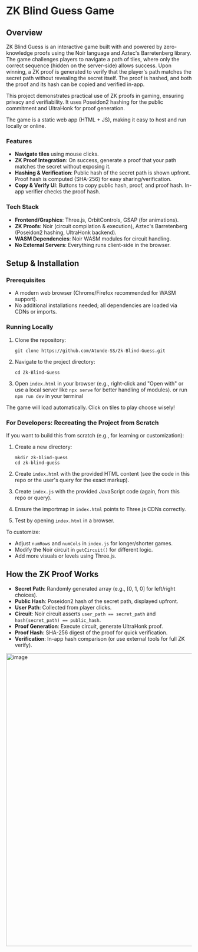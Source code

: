 # ZK Blind Guess Game

## Overview

ZK Blind Guess is an interactive game built with and powered by zero-knowledge proofs using the Noir language and Aztec's Barretenberg library. The game challenges players to navigate a path of tiles, where only the correct sequence (hidden on the server-side) allows success. Upon winning, a ZK proof is generated to verify that the player's path matches the secret path without revealing the secret itself. The proof is hashed, and both the proof and its hash can be copied and verified in-app.

This project demonstrates practical use of ZK proofs in gaming, ensuring privacy and verifiability. It uses Poseidon2 hashing for the public commitment and UltraHonk for proof generation.

The game is a static web app (HTML + JS), making it easy to host and run locally or online.

### Features
- **Navigate tiles** using mouse clicks.
- **ZK Proof Integration**: On success, generate a proof that your path matches the secret without exposing it.
- **Hashing & Verification**: Public hash of the secret path is shown upfront. Proof hash is computed (SHA-256) for easy sharing/verification.
- **Copy & Verify UI**: Buttons to copy public hash, proof, and proof hash. In-app verifier checks the proof hash.

### Tech Stack
- **Frontend/Graphics**: Three.js, OrbitControls, GSAP (for animations).
- **ZK Proofs**: Noir (circuit compilation & execution), Aztec's Barretenberg (Poseidon2 hashing, UltraHonk backend).
- **WASM Dependencies**: Noir WASM modules for circuit handling.
- **No External Servers**: Everything runs client-side in the browser.

## Setup & Installation

### Prerequisites
- A modern web browser (Chrome/Firefox recommended for WASM support).
- No additional installations needed; all dependencies are loaded via CDNs or imports.

### Running Locally
1. Clone the repository:
   ```
   git clone https://github.com/Atunde-SS/Zk-Blind-Guess.git
   ```
2. Navigate to the project directory:
   ```
   cd Zk-Blind-Guess
   ```
3. Open `index.html` in your browser (e.g., right-click and "Open with" or use a local server like `npx serve` for better handling of modules). or run `npm run dev` in your terminal

The game will load automatically. Click on tiles to play choose wisely!

### For Developers: Recreating the Project from Scratch
If you want to build this from scratch (e.g., for learning or customization):

1. Create a new directory:
   ```
   mkdir zk-blind-guess
   cd zk-blind-guess
   ```

2. Create `index.html` with the provided HTML content (see the code in this repo or the user's query for the exact markup).

3. Create `index.js` with the provided JavaScript code (again, from this repo or query).

4. Ensure the importmap in `index.html` points to Three.js CDNs correctly.

5. Test by opening `index.html` in a browser.

To customize:
- Adjust `numRows` and `numCols` in `index.js` for longer/shorter games.
- Modify the Noir circuit in `getCircuit()` for different logic.
- Add more visuals or levels using Three.js.

## How the ZK Proof Works
- **Secret Path**: Randomly generated array (e.g., [0, 1, 0] for left/right choices).
- **Public Hash**: Poseidon2 hash of the secret path, displayed upfront.
- **User Path**: Collected from player clicks.
- **Circuit**: Noir circuit asserts `user_path == secret_path` and `hash(secret_path) == public_hash`.
- **Proof Generation**: Execute circuit, generate UltraHonk proof.
- **Proof Hash**: SHA-256 digest of the proof for quick verification.
- **Verification**: In-app hash comparison (or use external tools for full ZK verify).

<img width="1867" height="795" alt="image" src="https://github.com/user-attachments/assets/cb8a0d18-be95-45ff-8496-fda914ffacf9" />
